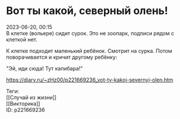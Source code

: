 Вот ты какой, северный олень!
==============================

   
 2023-06-20, 00:15   
   В клетке (вольере) сидит сурок. Это не зоопарк, подписи рядом с клеткой нет.   
   
 К клетке подходит маленький ребёнок. Смотрит на сурка. Потом поворачивается и кричит другому ребёнку:   
   
 "Эй, иди сюда! Тут капибара!"   
     
 <https://diary.ru/~zHz00/p221669236_vot-ty-kakoj-severnyj-olen.htm>   
   
 Теги:   
 [[Случай из жизни]]   
 [[Викторика]]   
 ID: p221669236